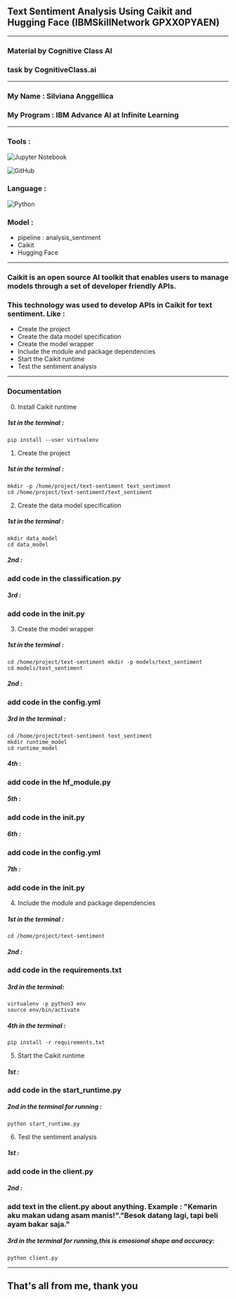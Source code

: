 ## Text Sentiment Analysis Using Caikit and Hugging Face (IBMSkillNetwork GPXX0PYAEN)

---
### Material by Cognitive Class AI
### task by CognitiveClass.ai
---
### My Name : **Silviana Anggellica**
### My Program : **IBM Advance AI** at Infinite Learning
---
### Tools :
![Jupyter Notebook](https://img.shields.io/badge/jupyter-%23FA0F00.svg?style=for-the-badge&logo=jupyter&logoColor=white)

![GitHub](https://img.shields.io/badge/github-%23121011.svg?style=for-the-badge&logo=github&logoColor=white)


### Language :
![Python](https://img.shields.io/badge/python-3670A0?style=for-the-badge&logo=python&logoColor=ffdd54)


### Model :
- pipeline : analysis_sentiment
- Caikit
- Hugging Face
---

### Caikit is an open source AI toolkit that enables users to manage models through a set of developer friendly APIs.

### This technology was used to develop APIs in Caikit for text sentiment. Like :
- Create the project
- Create the data model specification
- Create the model wrapper
- Include the module and package dependencies
- Start the Caikit runtime
- Test the sentiment analysis
---

### Documentation
0. Install Caikit runtime
##### 1st in the terminal :
```
pip install --user virtualenv
```


1. Create the project
##### 1st in the terminal :
```
mkdir -p /home/project/text-sentiment text_sentiment
cd /home/project/text-sentiment/text_sentiment
```


2. Create the data model specification
##### 1st in the terminal :
```
mkdir data_model
cd data_model
```

##### 2nd :
### add code in the **classification.py**

##### 3rd :
### add code in the **__init__.py**



3. Create the model wrapper
##### 1st in the terminal :
```
cd /home/project/text-sentiment mkdir -p models/text_sentiment
cd models/text_sentiment
```

##### 2nd : 
### add code in the **config.yml**

##### 3rd in the terminal :
```
cd /home/project/text-sentiment text_sentiment
mkdir runtime_model
cd runtime_model
```

##### 4th :
### add code in the **hf_module.py**

##### 5th :
### add code in the **__init__.py**

##### 6th :
### add code in the **config.yml**

##### 7th :
### add code in the **__init__.py**



4. Include the module and package dependencies
##### 1st in the terminal :
```
cd /home/project/text-sentiment
```

##### 2nd : 
### add code in the **requirements.txt**

##### 3rd  in the terminal: 
```
virtualenv -p python3 env
source env/bin/activate
```

##### 4th in the terminal :
```
pip install -r requirements.txt
```


5. Start the Caikit runtime
##### 1st : 
### add code in the **start_runtime.py**

##### 2nd in the terminal for running : 
```
python start_runtime.py
```


6. Test the sentiment analysis
##### 1st : 
### add code in the **client.py**

##### 2nd : 
### add text in the **client.py** about anything. Example : "Kemarin aku makan udang asam manis!"."Besok datang lagi, tapi beli ayam bakar saja."

##### 3rd in the terminal for running,this is emosional shape and accuracy: 
```
python client.py
```
---
## That's all from me, thank you





